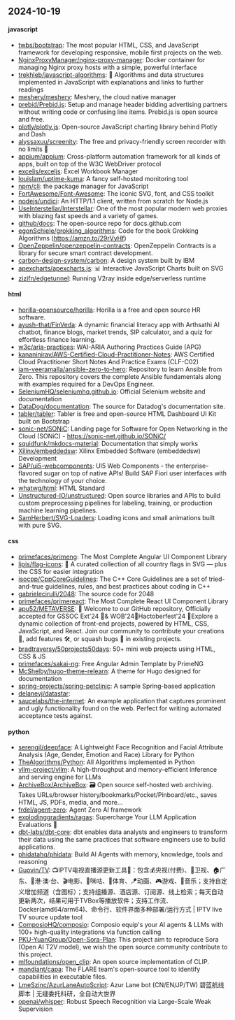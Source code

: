 ## 2024-10-19

#### javascript
* [twbs/bootstrap](https://github.com/twbs/bootstrap): The most popular HTML, CSS, and JavaScript framework for developing responsive, mobile first projects on the web.
* [NginxProxyManager/nginx-proxy-manager](https://github.com/NginxProxyManager/nginx-proxy-manager): Docker container for managing Nginx proxy hosts with a simple, powerful interface
* [trekhleb/javascript-algorithms](https://github.com/trekhleb/javascript-algorithms): 📝 Algorithms and data structures implemented in JavaScript with explanations and links to further readings
* [meshery/meshery](https://github.com/meshery/meshery): Meshery, the cloud native manager
* [prebid/Prebid.js](https://github.com/prebid/Prebid.js): Setup and manage header bidding advertising partners without writing code or confusing line items. Prebid.js is open source and free.
* [plotly/plotly.js](https://github.com/plotly/plotly.js): Open-source JavaScript charting library behind Plotly and Dash
* [alyssaxuu/screenity](https://github.com/alyssaxuu/screenity): The free and privacy-friendly screen recorder with no limits 🎥
* [appium/appium](https://github.com/appium/appium): Cross-platform automation framework for all kinds of apps, built on top of the W3C WebDriver protocol
* [exceljs/exceljs](https://github.com/exceljs/exceljs): Excel Workbook Manager
* [louislam/uptime-kuma](https://github.com/louislam/uptime-kuma): A fancy self-hosted monitoring tool
* [npm/cli](https://github.com/npm/cli): the package manager for JavaScript
* [FortAwesome/Font-Awesome](https://github.com/FortAwesome/Font-Awesome): The iconic SVG, font, and CSS toolkit
* [nodejs/undici](https://github.com/nodejs/undici): An HTTP/1.1 client, written from scratch for Node.js
* [UseInterstellar/Interstellar](https://github.com/UseInterstellar/Interstellar): One of the most popular modern web proxies with blazing fast speeds and a variety of games.
* [github/docs](https://github.com/github/docs): The open-source repo for docs.github.com
* [egonSchiele/grokking_algorithms](https://github.com/egonSchiele/grokking_algorithms): Code for the book Grokking Algorithms (https://amzn.to/29rVyHf)
* [OpenZeppelin/openzeppelin-contracts](https://github.com/OpenZeppelin/openzeppelin-contracts): OpenZeppelin Contracts is a library for secure smart contract development.
* [carbon-design-system/carbon](https://github.com/carbon-design-system/carbon): A design system built by IBM
* [apexcharts/apexcharts.js](https://github.com/apexcharts/apexcharts.js): 📊 Interactive JavaScript Charts built on SVG
* [zizifn/edgetunnel](https://github.com/zizifn/edgetunnel): Running V2ray inside edge/serverless runtime

#### html
* [horilla-opensource/horilla](https://github.com/horilla-opensource/horilla): Horilla is a free and open source HR software.
* [ayush-that/FinVeda](https://github.com/ayush-that/FinVeda): A dynamic financial literacy app with Arthsathi AI chatbot, finance blogs, market trends, SIP calculator, and a quiz for effortless finance learning.
* [w3c/aria-practices](https://github.com/w3c/aria-practices): WAI-ARIA Authoring Practices Guide (APG)
* [kananinirav/AWS-Certified-Cloud-Practitioner-Notes](https://github.com/kananinirav/AWS-Certified-Cloud-Practitioner-Notes): AWS Certified Cloud Practitioner Short Notes And Practice Exams (CLF-C02)
* [iam-veeramalla/ansible-zero-to-hero](https://github.com/iam-veeramalla/ansible-zero-to-hero): Repository to learn Ansible from Zero. This repository covers the complete Ansible fundamentals along with examples required for a DevOps Engineer.
* [SeleniumHQ/seleniumhq.github.io](https://github.com/SeleniumHQ/seleniumhq.github.io): Official Selenium website and documentation
* [DataDog/documentation](https://github.com/DataDog/documentation): The source for Datadog's documentation site.
* [tabler/tabler](https://github.com/tabler/tabler): Tabler is free and open-source HTML Dashboard UI Kit built on Bootstrap
* [sonic-net/SONiC](https://github.com/sonic-net/SONiC): Landing page for Software for Open Networking in the Cloud (SONiC) - https://sonic-net.github.io/SONiC/
* [squidfunk/mkdocs-material](https://github.com/squidfunk/mkdocs-material): Documentation that simply works
* [Xilinx/embeddedsw](https://github.com/Xilinx/embeddedsw): Xilinx Embedded Software (embeddedsw) Development
* [SAP/ui5-webcomponents](https://github.com/SAP/ui5-webcomponents): UI5 Web Components - the enterprise-flavored sugar on top of native APIs! Build SAP Fiori user interfaces with the technology of your choice.
* [whatwg/html](https://github.com/whatwg/html): HTML Standard
* [Unstructured-IO/unstructured](https://github.com/Unstructured-IO/unstructured): Open source libraries and APIs to build custom preprocessing pipelines for labeling, training, or production machine learning pipelines.
* [SamHerbert/SVG-Loaders](https://github.com/SamHerbert/SVG-Loaders): Loading icons and small animations built with pure SVG.

#### css
* [primefaces/primeng](https://github.com/primefaces/primeng): The Most Complete Angular UI Component Library
* [lipis/flag-icons](https://github.com/lipis/flag-icons): 🎏 A curated collection of all country flags in SVG — plus the CSS for easier integration
* [isocpp/CppCoreGuidelines](https://github.com/isocpp/CppCoreGuidelines): The C++ Core Guidelines are a set of tried-and-true guidelines, rules, and best practices about coding in C++
* [gabrielecirulli/2048](https://github.com/gabrielecirulli/2048): The source code for 2048
* [primefaces/primereact](https://github.com/primefaces/primereact): The Most Complete React UI Component Library
* [apu52/METAVERSE](https://github.com/apu52/METAVERSE): 🚀 Welcome to our GitHub repository, Officially accepted for GSSOC Ext'24 🌟& WOB'24🌟Hactoberfest'24 🌟Explore a dynamic collection of front-end projects, powered by HTML, CSS, JavaScript, and React. Join our community to contribute your creations 🎨, add features 🛠️, or squash bugs 🐛 in existing projects.
* [bradtraversy/50projects50days](https://github.com/bradtraversy/50projects50days): 50+ mini web projects using HTML, CSS & JS
* [primefaces/sakai-ng](https://github.com/primefaces/sakai-ng): Free Angular Admin Template by PrimeNG
* [McShelby/hugo-theme-relearn](https://github.com/McShelby/hugo-theme-relearn): A theme for Hugo designed for documentation
* [spring-projects/spring-petclinic](https://github.com/spring-projects/spring-petclinic): A sample Spring-based application
* [delaneyj/datastar](https://github.com/delaneyj/datastar): 
* [saucelabs/the-internet](https://github.com/saucelabs/the-internet): An example application that captures prominent and ugly functionality found on the web. Perfect for writing automated acceptance tests against.

#### python
* [serengil/deepface](https://github.com/serengil/deepface): A Lightweight Face Recognition and Facial Attribute Analysis (Age, Gender, Emotion and Race) Library for Python
* [TheAlgorithms/Python](https://github.com/TheAlgorithms/Python): All Algorithms implemented in Python
* [vllm-project/vllm](https://github.com/vllm-project/vllm): A high-throughput and memory-efficient inference and serving engine for LLMs
* [ArchiveBox/ArchiveBox](https://github.com/ArchiveBox/ArchiveBox): 🗃 Open source self-hosted web archiving. Takes URLs/browser history/bookmarks/Pocket/Pinboard/etc., saves HTML, JS, PDFs, media, and more...
* [frdel/agent-zero](https://github.com/frdel/agent-zero): Agent Zero AI framework
* [explodinggradients/ragas](https://github.com/explodinggradients/ragas): Supercharge Your LLM Application Evaluations 🚀
* [dbt-labs/dbt-core](https://github.com/dbt-labs/dbt-core): dbt enables data analysts and engineers to transform their data using the same practices that software engineers use to build applications.
* [phidatahq/phidata](https://github.com/phidatahq/phidata): Build AI Agents with memory, knowledge, tools and reasoning
* [Guovin/TV](https://github.com/Guovin/TV): 📺IPTV电视直播源更新工具🚀：包含💰央视(付费)、📡卫视、🏠广东、🌊港·澳·台、🎬电影、🎥咪咕、🏀体育、🪁动画、🎮游戏、🎵音乐；支持自定义增加频道（含图标）；支持组播源、酒店源、订阅源、线上检索；每天自动更新两次，结果可用于TVBox等播放软件；支持工作流、Docker(amd64/arm64)、命令行、软件界面多种部署/运行方式 | IPTV live TV source update tool
* [ComposioHQ/composio](https://github.com/ComposioHQ/composio): Composio equip's your AI agents & LLMs with 100+ high-quality integrations via function calling
* [PKU-YuanGroup/Open-Sora-Plan](https://github.com/PKU-YuanGroup/Open-Sora-Plan): This project aim to reproduce Sora (Open AI T2V model), we wish the open source community contribute to this project.
* [mlfoundations/open_clip](https://github.com/mlfoundations/open_clip): An open source implementation of CLIP.
* [mandiant/capa](https://github.com/mandiant/capa): The FLARE team's open-source tool to identify capabilities in executable files.
* [LmeSzinc/AzurLaneAutoScript](https://github.com/LmeSzinc/AzurLaneAutoScript): Azur Lane bot (CN/EN/JP/TW) 碧蓝航线脚本 | 无缝委托科研，全自动大世界
* [openai/whisper](https://github.com/openai/whisper): Robust Speech Recognition via Large-Scale Weak Supervision
